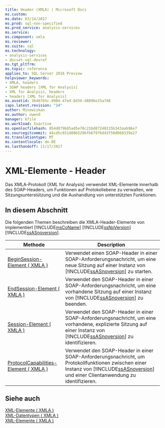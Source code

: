```yaml
---
title: Header (XMLA) | Microsoft Docs
ms.custom: 
ms.date: 03/14/2017
ms.prod: sql-non-specified
ms.prod_service: analysis-services
ms.service: 
ms.component: xmla
ms.reviewer: 
ms.suite: sql
ms.technology:
- analysis-services
- docset-sql-devref
ms.tgt_pltfrm: 
ms.topic: reference
applies_to: SQL Server 2016 Preview
helpviewer_keywords:
- XMLA, headers
- SOAP headers [XML for Analysis]
- XML for Analysis, headers
- headers [XML for Analysis]
ms.assetid: 36407b5c-d98d-47e4-8d36-d8896e15a748
caps.latest.revision: "14"
author: Minewiskan
ms.author: owend
manager: kfile
ms.workload: Inactive
ms.openlocfilehash: 854d879b85ad5e70c21bd87240215b343aab96e7
ms.sourcegitcommit: 44cd5c651488b5296fb679f6d43f50d068339a27
ms.translationtype: MT
ms.contentlocale: de-DE
ms.lasthandoff: 11/17/2017
---
```

# <a name="xml-elements---headers"></a>XML-Elemente - Header
  Das XMLA-Protokoll (XML for Analysis) verwendet XML-Elemente innerhalb des SOAP-Headers, um Funktionen auf Protokollebene zu verwalten, wie Sitzungsunterstützung und die Aushandlung von unterstützten Funktionen.  
  
## <a name="in-this-section"></a>In diesem Abschnitt  
 Die folgenden Themen beschreiben die XMLA-Header-Elemente von implementiert [!INCLUDE[msCoName](../../../includes/msconame-md.md)] [!INCLUDE[ssNoVersion](../../../includes/ssnoversion-md.md)] [!INCLUDE[ssASnoversion](../../../includes/ssasnoversion-md.md)].  
  
|Methode|Description|  
|------------|-----------------|  
|[BeginSession-Element &#40; XMLA &#41;](../../../analysis-services/xmla/xml-elements-headers/beginsession-element-xmla.md)|Verwendet einen SOAP-Header in einer SOAP-Anforderungsnachricht, um eine neue Sitzung auf einer Instanz von [!INCLUDE[ssASnoversion](../../../includes/ssasnoversion-md.md)] zu starten.|  
|[EndSession-Element &#40; XMLA &#41;](../../../analysis-services/xmla/xml-elements-headers/endsession-element-xmla.md)|Verwendet den SOAP-Header in einer SOAP-Anforderungsnachricht, um eine vorhandene Sitzung auf einer Instanz von [!INCLUDE[ssASnoversion](../../../includes/ssasnoversion-md.md)] zu beenden.|  
|[Session-Element &#40; XMLA &#41;](../../../analysis-services/xmla/xml-elements-headers/session-element-xmla.md)|Verwendet den SOAP-Header in einer SOAP-Anforderungsnachricht, um eine vorhandene, explizierte Sitzung auf einer Instanz von [!INCLUDE[ssASnoversion](../../../includes/ssasnoversion-md.md)] zu identifizieren.|  
|[ProtocolCapabilities-Element &#40; XMLA &#41;](../../../analysis-services/xmla/xml-elements-headers/protocolcapabilities-element-xmla.md)|Verwendet den SOAP-Header in einer SOAP-Anforderungsnachricht, um Protokollfunktionen zwischen einer Instanz von [!INCLUDE[ssASnoversion](../../../includes/ssasnoversion-md.md)] und einer Clientanwendung zu identifizieren.|  
  
## <a name="see-also"></a>Siehe auch  
 [XML-Elemente &#40; XMLA &#41;](http://msdn.microsoft.com/library/40ab2360-efb6-4ba6-bf23-e84964e51008)   
 [XML-Datentypen &#40; XMLA &#41;](../../../analysis-services/xmla/xml-data-types/xml-data-types-xmla.md)   
 [XML-Elemente &#40; XMLA &#41;](http://msdn.microsoft.com/library/40ab2360-efb6-4ba6-bf23-e84964e51008)  
  
  
